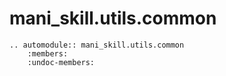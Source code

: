 # mani_skill.utils.common

```{eval-rst}  
.. automodule:: mani_skill.utils.common
    :members:
    :undoc-members:
```
